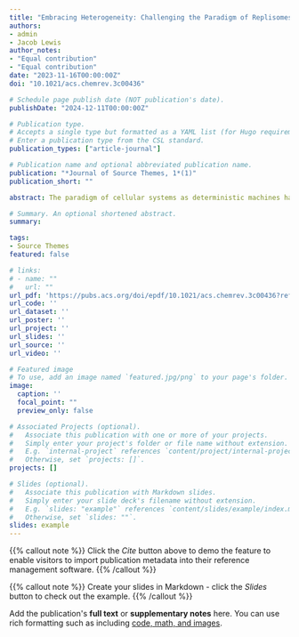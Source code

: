 ```yaml
---
title: "Embracing Heterogeneity: Challenging the Paradigm of Replisomes as Deterministic Machines"
authors:
- admin
- Jacob Lewis
author_notes:
- "Equal contribution"
- "Equal contribution"
date: "2023-11-16T00:00:00Z"
doi: "10.1021/acs.chemrev.3c00436"

# Schedule page publish date (NOT publication's date).
publishDate: "2024-12-11T00:00:00Z"

# Publication type.
# Accepts a single type but formatted as a YAML list (for Hugo requirements).
# Enter a publication type from the CSL standard.
publication_types: ["article-journal"]

# Publication name and optional abbreviated publication name.
publication: "*Journal of Source Themes, 1*(1)"
publication_short: ""

abstract: The paradigm of cellular systems as deterministic machines has long guided our understanding of biology. Advancements in technology and methodology, however, have revealed a world of stochasticity, challenging the notion of determinism. Here, we explore the stochastic behavior of multi-protein complexes, using the DNA replication system (replisome) as a prime example. The faithful and timely copying of DNA depends on the simultaneous action of a large set of enzymes and scaffolding factors. This fundamental cellular process is underpinned by dynamic protein–nucleic acid assemblies that must transition between distinct conformations and compositional states. Traditionally viewed as a well-orchestrated molecular machine, recent experimental evidence has unveiled significant variability and heterogeneity in the replication process. In this review, we discuss recent advances in single-molecule approaches and single-particle cryo-EM, which have provided insights into the dynamic processes of DNA replication. We comment on the new challenges faced by structural biologists and biophysicists as they attempt to describe the dynamic cascade of events leading to replisome assembly, activation, and progression. The fundamental principles uncovered and yet to be discovered through the study of DNA replication will inform on similar operating principles for other multi-protein complexes.

# Summary. An optional shortened abstract.
summary: 

tags:
- Source Themes
featured: false

# links:
# - name: ""
#   url: ""
url_pdf: 'https://pubs.acs.org/doi/epdf/10.1021/acs.chemrev.3c00436?ref=article_openPDF'
url_code: ''
url_dataset: ''
url_poster: ''
url_project: ''
url_slides: ''
url_source: ''
url_video: ''

# Featured image
# To use, add an image named `featured.jpg/png` to your page's folder. 
image:
  caption: ''
  focal_point: ""
  preview_only: false

# Associated Projects (optional).
#   Associate this publication with one or more of your projects.
#   Simply enter your project's folder or file name without extension.
#   E.g. `internal-project` references `content/project/internal-project/index.md`.
#   Otherwise, set `projects: []`.
projects: []

# Slides (optional).
#   Associate this publication with Markdown slides.
#   Simply enter your slide deck's filename without extension.
#   E.g. `slides: "example"` references `content/slides/example/index.md`.
#   Otherwise, set `slides: ""`.
slides: example
---
```


{{% callout note %}}
Click the *Cite* button above to demo the feature to enable visitors to import publication metadata into their reference management software.
{{% /callout %}}

{{% callout note %}}
Create your slides in Markdown - click the *Slides* button to check out the example.
{{% /callout %}}

Add the publication's **full text** or **supplementary notes** here. You can use rich formatting such as including [code, math, and images](https://docs.hugoblox.com/content/writing-markdown-latex/).
